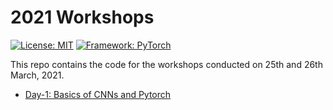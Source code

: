 # 2021 Workshops

[![License: MIT](https://img.shields.io/badge/License-MIT-blue.svg)](https://opensource.org/licenses/MIT)
[![Framework: PyTorch](https://img.shields.io/badge/Framework-PyTorch-orange.svg)](https://pytorch.org/)

This repo contains the code for the workshops conducted on 25th and 26th March, 2021.

- [Day-1: Basics of CNNs and Pytorch](https://github.com/vlgiitr/Workshop_2021/tree/main/Day-1:%20Basics%20of%20CNNs%20and%20Pytorch)

<!-- - [Day-2: Generative Modeling with GANs]() -->
